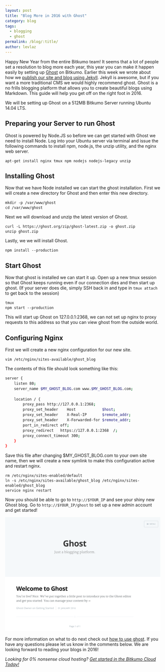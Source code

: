```yaml
---
layout: post
title: "Blog More in 2016 with Ghost"
category: blog
tags:
  - blogging
  - ghost
permalink: /blog/:title/
author: levlaz
---
```


Happy New Year from the entire Bitkumo team! It seems that a lot of people set a resolution to blog more each year, this year you can make it happen easily by setting up [Ghost](https://ghost.org) on Bitkumo. Earlier this week we wrote about how we [publish our site and blog using Jekyll](https://bitkumo.com/blog/continuously-deploying-with-jekyll-and-circleci/). Jekyll is awesome, but if you want a more traditional CMS we would highly recommend ghost. Ghost is a no frills blogging platform that allows you to create beautiful blogs using Markdown. This guide will help you get off on the right foot in 2016. 

We will be setting up Ghost on a 512MB Bitkumo Server running Ubuntu 14.04 LTS. 

## Preparing your Server to run Ghost  

Ghost is powered by Node.JS so before we can get started with Ghost we need to install Node. Log into your Ubuntu server via terminal and issue the following commands to install npm, node.js, the unzip utility, and the nginx web server. 

    apt-get install nginx tmux npm nodejs nodejs-legacy unzip 

## Installing Ghost 

Now that we have Node installed we can start the ghost installation. First we will create a new directory for Ghost and then enter this new directory. 

    mkdir -p /var/www/ghost 
    cd /var/www/ghost 

Next we will download and unzip the latest version of Ghost. 
    
    curl -L https://ghost.org/zip/ghost-latest.zip -o ghost.zip
    unzip ghost.zip 

Lastly, we we will install Ghost. 

    npm install --production

## Start Ghost 

Now that ghost is installed we can start it up. Open up a new tmux session so that Ghost keeps running even if our connection dies and then start up ghost. (If your server does die, simply SSH back in and type in `tmux attach` to get back to the session)

    tmux 
    npm start --production

This will start up Ghost on 127.0.0.1:2368, we can not set up nginx to proxy requests to this address so that you can view ghost from the outside world. 

## Configuring Nginx 

First we will create a new nginx configuration for our new site. 

    vim /etc/nginx/sites-available/ghost_blog 

The contents of this file should look something like this: 

```bash
server {
    listen 80;
    server_name $MY_GHOST_BLOG.com www.$MY_GHOST_BLOG.com;

    location / {
        proxy_pass http://127.0.0.1:2368;
        proxy_set_header    Host            $host;
        proxy_set_header    X-Real-IP       $remote_addr;
        proxy_set_header    X-Forwarded-for $remote_addr;
        port_in_redirect off;
        proxy_redirect   https://127.0.0.1:2368  /;
        proxy_connect_timeout 300;
    }
}
```

Save this file after changing $MY_GHOST_BLOG.com to your own site name, then we will create a new symlink to make this configuration active and restart nginx. 

    rm /etc/nginx/sites-enabled/default
    ln -s /etc/nginx/sites-available/ghost_blog /etc/nginx/sites-enabled/ghost_blog 
    service nginx restart 

Now you should be able to go to `http://$YOUR_IP` and see your shiny new Ghost blog. Go to `http://$YOUR_IP/ghost` to set up a new admin account and get started! 

<img class="img-responsive" src="/images/blog/ghost.png" alt="Ghost Screenshot">

For more information on what to do next check out [how to use ghost](http://support.ghost.org/how-to-use-ghost/). If you have any questions please let us know in the comments below. We are looking forward to reading your blogs in 2016! 

*Looking for 0% nonsense cloud hosting? [Get started in the Bitkumo Cloud Today!](https://app.bitkumo.com/auth/register)*
